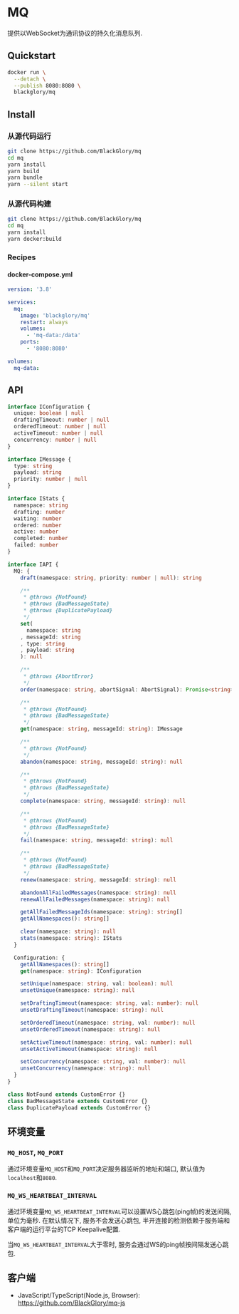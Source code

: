 # MQ
提供以WebSocket为通讯协议的持久化消息队列.

## Quickstart
```sh
docker run \
  --detach \
  --publish 8080:8080 \
  blackglory/mq
```

## Install
### 从源代码运行
```sh
git clone https://github.com/BlackGlory/mq
cd mq
yarn install
yarn build
yarn bundle
yarn --silent start
```

### 从源代码构建
```sh
git clone https://github.com/BlackGlory/mq
cd mq
yarn install
yarn docker:build
```

### Recipes
#### docker-compose.yml
```yaml
version: '3.8'

services:
  mq:
    image: 'blackglory/mq'
    restart: always
    volumes:
      - 'mq-data:/data'
    ports:
      - '8080:8080'

volumes:
  mq-data:
```

## API
```ts
interface IConfiguration {
  unique: boolean | null
  draftingTimeout: number | null
  orderedTimeout: number | null
  activeTimeout: number | null
  concurrency: number | null
}

interface IMessage {
  type: string
  payload: string
  priority: number | null
}

interface IStats {
  namespace: string
  drafting: number
  waiting: number
  ordered: number
  active: number
  completed: number
  failed: number
}

interface IAPI {
  MQ: {
    draft(namespace: string, priority: number | null): string

    /**
     * @throws {NotFound}
     * @throws {BadMessageState}
     * @throws {DuplicatePayload}
     */
    set(
      namespace: string
    , messageId: string
    , type: string
    , payload: string
    ): null

    /**
     * @throws {AbortError}
     */
    order(namespace: string, abortSignal: AbortSignal): Promise<string>

    /**
     * @throws {NotFound}
     * @throws {BadMessageState}
     */
    get(namespace: string, messageId: string): IMessage

    /**
     * @throws {NotFound}
     */
    abandon(namespace: string, messageId: string): null

    /**
     * @throws {NotFound}
     * @throws {BadMessageState}
     */
    complete(namespace: string, messageId: string): null

    /**
     * @throws {NotFound}
     * @throws {BadMessageState}
     */
    fail(namespace: string, messageId: string): null

    /**
     * @throws {NotFound}
     * @throws {BadMessageState}
     */
    renew(namespace: string, messageId: string): null

    abandonAllFailedMessages(namespace: string): null
    renewAllFailedMessages(namespace: string): null

    getAllFailedMessageIds(namespace: string): string[]
    getAllNamespaces(): string[]

    clear(namespace: string): null
    stats(namespace: string): IStats
  }

  Configuration: {
    getAllNamespaces(): string[]
    get(namespace: string): IConfiguration

    setUnique(namespace: string, val: boolean): null
    unsetUnique(namespace: string): null

    setDraftingTimeout(namespace: string, val: number): null
    unsetDraftingTimeout(namespace: string): null

    setOrderedTimeout(namespace: string, val: number): null
    unsetOrderedTimeout(namespace: string): null

    setActiveTimeout(namespace: string, val: number): null
    unsetActiveTimeout(namespace: string): null

    setConcurrency(namespace: string, val: number): null
    unsetConcurrency(namespace: string): null
  }
}

class NotFound extends CustomError {}
class BadMessageState extends CustomError {}
class DuplicatePayload extends CustomError {}
```

## 环境变量
### `MQ_HOST`, `MQ_PORT`
通过环境变量`MQ_HOST`和`MQ_PORT`决定服务器监听的地址和端口,
默认值为`localhost`和`8080`.

### `MQ_WS_HEARTBEAT_INTERVAL`
通过环境变量`MQ_WS_HEARTBEAT_INTERVAL`可以设置WS心跳包(ping帧)的发送间隔, 单位为毫秒.
在默认情况下, 服务不会发送心跳包,
半开连接的检测依赖于服务端和客户端的运行平台的TCP Keepalive配置.

当`MQ_WS_HEARTBEAT_INTERVAL`大于零时,
服务会通过WS的ping帧按间隔发送心跳包.

## 客户端
- JavaScript/TypeScript(Node.js, Browser): <https://github.com/BlackGlory/mq-js>
